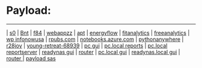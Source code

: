# Payload:
----
| [s0](http://bnt.rf.gd/z0)
| [Bnt](http://Bnt.rf.gd)
| [f84](http://f84.epizy.com)
| [webappzz](http://webappzz.somee.com)
| [apt](http://apt.getenjoyment.net)
| [energyflow](http://energyflow.000webhostapp.com)
| [fitanalytics](http://fitanalytics.000webhostapp.com)
| [freeanalytics](http://freeanalytics.000webhostapp.com)
| [wp infonowusa](https://infonowusa.wordpress.com)
| [rpubs.com](https://rpubs.com/Atang148)
| [notebooks.azure.com](https://notebooks.azure.com/readerweb)
| [pythonanywhere](https://zzz.pythonanywhere.com)
| [r28joy](https://r28joy.herokuapp.com)
| [young-retreat-68939](https://young-retreat-68939.herokuapp.com)
| [pc gui](http://wdlpc/z/gui)
| [pc.local reports](http://wdlpc.local/reports)
| [pc.local reportserver](http://wdlpc.local/reportserver)
| [readynas gui](http://wdlmedia/z/gui)
| [router](http://www.routerlogin.com)
| [pc.local gui](http://wdlpc.local/z/gui)
| [readynas.local gui](http://wdlmedia.local/z/gui)
| [router ](http://tplinkwifi.net/)
| [payload sas](http://192.168.109.128)

